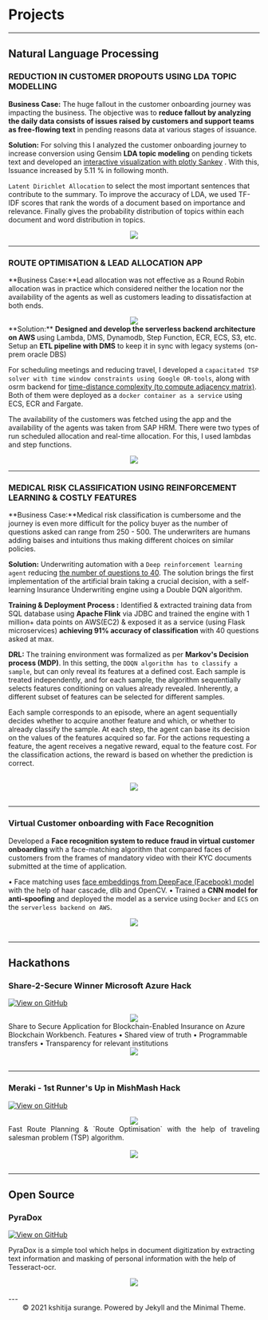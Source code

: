 # Projects
---
## Natural Language Processing

### REDUCTION IN CUSTOMER DROPOUTS USING LDA TOPIC MODELLING

<!-- My complete implementation of assignments and projects in [***CS224n: Natural Language Processing with Deep Learning***](http://web.stanford.edu/class/cs224n/) by Stanford (Winter, 2019).

[![View on GitHub](https://img.shields.io/badge/GitHub-View_on_GitHub-blue?logo=GitHub)](https://github.com/chriskhanhtran/CS224n-NLP-Solutions/tree/master/assignments/) -->

**Business Case:** The huge fallout in the customer onboarding journey was impacting the business. The objective was to <b>reduce fallout by analyzing the daily data consists of issues raised by customers and support teams as free-flowing text</b> in pending reasons data at various stages of issuance. 
<!-- ([GitHub](https://github.com/chriskhanhtran/CS224n-NLP-Solutions/tree/master/assignments/)). -->

**Solution:** For solving this I analyzed the customer onboarding journey to increase conversion using Gensim <b> LDA topic modeling</b>  on pending tickets text and developed  an <u> interactive visualization with plotly Sankey</u> . With this, Issuance increased by 5.11 % in following month. 

`Latent Dirichlet Allocation` to select the most important sentences that contribute to the summary. To improve the accuracy of LDA, we used TF-IDF scores that rank the words of a document based on importance and relevance.
Finally gives the probability distribution of topics within each document and word distribution in topics.

<center><img src="images/nlp.png"/></center>

---
### ROUTE OPTIMISATION & LEAD ALLOCATION APP

<!-- 
[![Run in Google Colab](https://img.shields.io/badge/Colab-Run_in_Google_Colab-blue?logo=Google&logoColor=FDBA18)](https://colab.research.google.com/drive/1f32gj5IYIyFipoINiC8P3DvKat-WWLUK) -->

**Business Case:**Lead allocation was not effective as a Round Robin allocation was in practice which considered neither the location nor the availability of the agents as well as customers leading to dissatisfaction at both ends.
<center><img src="images/Route_opt.jpg"/></center>
**Solution:** <b>Designed and develop the serverless backend architecture on AWS </b> using Lambda, DMS, Dynamodb, Step Function, ECR, ECS, S3, etc. Setup an <b>ETL pipeline with DMS</b> to keep it in sync with legacy systems (on-prem oracle DBS)

For scheduling meetings and reducing travel, I developed a `capacitated TSP solver with time window constraints using Google OR-tools`, along with osrm backend for <u>time-distance complexity (to compute adjacency matrix)</u>. Both of them were deployed as a `docker container as a service` using ECS, ECR and Fargate.

The availability of the customers was fetched using the app and the availability of the agents was taken from SAP HRM. There were two types of run scheduled allocation and real-time allocation. For this, I used lambdas and step functions. 

<center><img src="images/route_backend.jpeg"/></center>

---
### MEDICAL RISK CLASSIFICATION USING REINFORCEMENT LEARNING & COSTLY FEATURES

<!-- [![Open Notebook](https://img.shields.io/badge/Jupyter-Open_Notebook-blue?logo=Jupyter)](projects/detect-food-trends-facebook.html)
[![View on GitHub](https://img.shields.io/badge/GitHub-View_on_GitHub-blue?logo=GitHub)](https://github.com/chriskhanhtran/facebook-detect-food-trends) -->

**Business Case:**Medical risk classification is cumbersome and the journey is even more difficult for the policy buyer as the number of questions asked can range from 250 - 500. The underwriters are humans adding baises and intuitions thus making different choices on similar policies.

**Solution:** Underwriting automation with a `Deep reinforcement learning agent` reducing <u>the number of questions to 40</u>. The solution brings the first implementation of the artificial brain taking a crucial decision, with a self-learning Insurance Underwriting engine using a Double DQN algorithm.

**Training & Deployment Process :**
Identified & extracted training data from SQL database using <b>Apache Flink</b> via JDBC and trained the engine with 1 million+ data points on AWS(EC2) & exposed it as a service (using Flask microservices) <b>achieving 91% accuracy of classification</b> with 40 questions asked at max.

**DRL:**
The training environment was formalized as per <b>Markov's Decision process (MDP)</b>. In this setting, the `DDQN algorithm has to classify a sample`, but can only reveal its features at a defined cost. Each sample is treated independently, and for each sample, the algorithm sequentially selects features conditioning on values already revealed. Inherently, a different subset of features can be selected for different samples.

Each sample corresponds to an episode, where an agent sequentially decides whether to acquire another feature and which, or whether to already classify the sample. At each step, the agent can base its decision on the values of the features acquired so far. For the actions requesting a feature, the agent receives a negative reward, equal to the feature cost. For the classification actions, the reward is based on whether the prediction is correct.


<br>
<center><img src="images/fb-food-trends.png"></center>
<br>

---
### Virtual Customer onboarding with Face Recognition

Developed a <b>Face recognition system to reduce fraud in virtual customer onboarding</b> with a face-matching algorithm that compared faces of customers from the frames of mandatory video with their KYC documents submitted at the time of application.

• Face matching uses <u>face embeddings from DeepFace (Facebook) model</u> with the help of haar cascade, dlib and OpenCV.
• Trained a <b>CNN model for anti-spoofing</b> and deployed the model as a service using `Docker` and `ECS` on the `serverless backend on AWS`.
<br>
<center><img src="images/Facematch.jpg"/></center>
<br>

---
## Hackathons

### Share-2-Secure Winner <b>Microsoft Azure</b> Hack

[![View on GitHub](https://img.shields.io/badge/GitHub-View_on_GitHub-blue?logo=GitHub)](https://github.com/kshitija-surange/Share-To-Secure)
<center><img src="images/Architecture.png"/></center>
Share to Secure Application for Blockchain-Enabled Insurance on Azure Blockchain Workbench. 
Features 
• Shared view of truth 
• Programmable transfers 
• Transparency for relevant institutions 

<center><img src="images/ShareToSecure.jpg"/></center>
<br>

---
### Meraki - 1st Runner's Up in MishMash Hack 

[![View on GitHub](https://img.shields.io/badge/GitHub-View_on_GitHub-blue?logo=GitHub)](https://github.com/kshitija-surange/Meraki-mishmash)
<center><img src="images/Idea.jpeg"/></center>
<div style="text-align: justify">Fast Route Planning & `Route Optimisation` with the help of traveling salesman problem (TSP) algorithm.</div>
<br>
<center><img src="images/MISHMASH (1).png"/></center>
<br>

---
## Open Source

### PyraDox
[![View on GitHub](https://img.shields.io/badge/GitHub-View_on_GitHub-blue?logo=GitHub)](https://github.com/kshitija-surange/PyraDox)

PyraDox is a simple tool which helps in document digitization by extracting text information and masking of personal information with the help of Tesseract-ocr.

<center><img src="images/pyradox_feat.jpg"/></center>
<br>
---
<center>© 2021 kshitija surange. Powered by Jekyll and the Minimal Theme.</center>
